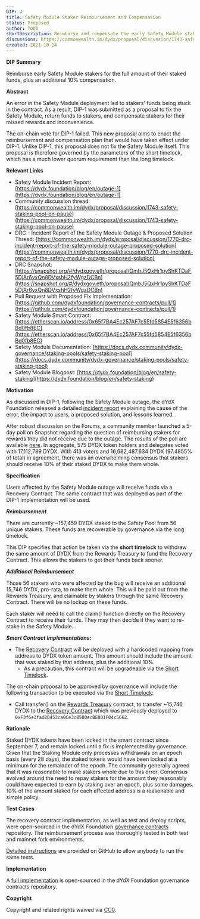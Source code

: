 ```yaml
---
DIP: 4
title: Safety Module Staker Reimbursement and Compensation
status: Proposed
author: TODO
shortDescription: Reimburse and compensate the early Safety Module stakers whose funds were stuck.
discussions: https://commonwealth.im/dydx/proposal/discussion/1743-safety-staking-pool-on-pause
created: 2021-10-14
---
```



**DIP Summary**

Reimburse early Safety Module stakers for the full amount of their staked funds, plus an additional 10% compensation.

**Abstract**

An error in the Safety Module deployment led to stakers' funds being stuck in the contract. As a result, DIP-1 was submitted as a proposal to fix the Safety Module, return funds to stakers, and compensate stakers for their missed rewards and inconvenience.

The on-chain vote for DIP-1 failed. This new proposal aims to enact the reimbursement and compensation plan that would have taken effect under DIP-1. Unlike DIP-1, this proposal does not fix the Safety Module itself. This proposal is therefore governed by the parameters of the short timelock, which has a much lower quorum requirement than the long timelock.

**Relevant Links**

* Safety Module Incident Report: [https://dydx.foundation/blog/en/outage-1](https://dydx.foundation/blog/en/outage-1)
* Community discussion thread: [https://commonwealth.im/dydx/proposal/discussion/1743-safety-staking-pool-on-pause](https://commonwealth.im/dydx/proposal/discussion/1743-safety-staking-pool-on-pause)
* DRC - Incident Report of the Safety Module Outage & Proposed Solution Thread: [https://commonwealth.im/dydx/proposal/discussion/1770-drc-incident-report-of-the-safety-module-outage-proposed-solution](https://commonwealth.im/dydx/proposal/discussion/1770-drc-incident-report-of-the-safety-module-outage-proposed-solution)
* DRC Snapshot: [https://snapshot.org/#/dydxgov.eth/proposal/QmbJ5QxHr1pyShKTDaF5DjAr6vxQn8DVxshH2fyWgzDCBn](https://snapshot.org/#/dydxgov.eth/proposal/QmbJ5QxHr1pyShKTDaF5DjAr6vxQn8DVxshH2fyWgzDCBn)
* Pull Request with Proposed Fix Implementation: [https://github.com/dydxfoundation/governance-contracts/pull/1](https://github.com/dydxfoundation/governance-contracts/pull/1)
* Safety Module Smart Contract: [https://etherscan.io/address/0x65f7BA4Ec257AF7c55fd5854E5f6356bBd0fb8EC](https://etherscan.io/address/0x65f7BA4Ec257AF7c55fd5854E5f6356bBd0fb8EC)
* Safety Module Documentation: [https://docs.dydx.community/dydx-governance/staking-pools/safety-staking-pool](https://docs.dydx.community/dydx-governance/staking-pools/safety-staking-pool)
* Safety Module Blogpost: [https://dydx.foundation/blog/en/safety-staking](https://dydx.foundation/blog/en/safety-staking)

**Motivation**

As discussed in DIP-1, following the Safety Module outage, the dYdX Foundation released a detailed [incident report](https://dydx.foundation/blog/en/outage-1) explaining the cause of the error, the impact to users, a proposed solution, and lessons learned.

After robust discussion on the Forums, a community member launched a 5-day poll on Snapshot regarding the question of reimbursing stakers for rewards they did not receive due to the outage. The results of the poll are available [here](https://snapshot.org/#/dydxgov.eth/proposal/QmbJ5QxHr1pyShKTDaF5DjAr6vxQn8DVxshH2fyWgzDCBn). In aggregate, 575 DYDX token holders and delegates voted with 17,112,789 DYDX. With 413 voters and 16,682,487.634 DYDX (97.4855% of total) in agreement, there was an overwhelming consensus that stakers should receive 10% of their staked DYDX to make them whole.

**Specification**

Users affected by the Safety Module outage will receive funds via a Recovery Contract. The same contract that was deployed as part of the DIP-1 implementation will be used.

***Reimbursement***

There are currently ~157,459 DYDX staked to the Safety Pool from 56 unique stakers. These funds are recoverable by governance via the long timelock.

This DIP specifies that action be taken via the **short timelock** to withdraw the same amount of DYDX from the Rewards Treasury to fund the Recovery Contract. This allows the stakers to get their funds back sooner.

***Additional Reimbursement***

Those 56 stakers who were affected by the bug will receive an additional 15,746 DYDX, pro-rata, to make them whole. This will be paid out from the Rewards Treasury, and claimable by stakers through the same Recovery Contract. There will be no lockup on these funds.

Each staker will need to call the claim() function directly on the Recovery Contract to receive their funds. They may then decide if they want to re-stake in the Safety Module.

***Smart Contract Implementations:***

* The [Recovery Contract](https://github.com/dydxfoundation/governance-contracts/blob/master/contracts/safety/v2/helpers/SM2Recovery.sol) will be deployed with a hardcoded mapping from address to DYDX token amount. This amount should include the amount that was staked by that address, plus the additional 10%.
    * As a precaution, this contract will be upgradeable via the [Short Timelock](https://docs.dydx.community/dydx-governance/voting-and-governance/governance-parameters).

The on-chain proposal to be approved by governance will include the following transaction to be executed via the [Short Timelock](https://docs.dydx.community/dydx-governance/voting-and-governance/governance-parameters):

* Call transfer() on the [Rewards Treasury](https://github.com/dydxfoundation/governance-contracts/blob/336cb686b0c50693639a0fdb639d0b8f3b0670b3/contracts/treasury/Treasury.sol) contract, to transfer ~15,746 DYDX to the [Recovery Contract](https://github.com/dydxfoundation/governance-contracts/blob/336cb686b0c50693639a0fdb639d0b8f3b0670b3/contracts/safety/v2/helpers/SM2Recovery.sol) which was previously deployed to `0xF3f6e3fad2D453ca0Ce3c8580ecBE801F04c5662`.

**Rationale**

Staked DYDX tokens have been locked in the smart contract since September 7, and remain locked until a fix is implemented by governance. Given that the Staking Module only processes withdrawals on an epoch basis (every 28 days), the staked tokens would have been locked at a minimum for the remainder of the epoch. The community generally agreed that it was reasonable to make stakers whole due to this error. Consensus evolved around the need to repay stakers for the amount they reasonably could have expected to earn by staking over an epoch, plus some damages. 10% of the amount staked for each affected address is a reasonable and simple policy.

**Test Cases**

The recovery contract implementation, as well as test and deploy scripts, were open-sourced in the dYdX Foundation [governance contracts](https://github.com/dydxfoundation/governance-contracts) repository. The reimbursement process was thoroughly tested in both test and mainnet fork environments.

[Detailed instructions](https://github.com/dydxfoundation/governance-contracts/blob/master/contracts/safety/README.md) are provided on GitHub to allow anybody to run the same tests.

**Implementation**

A [full implementation](https://github.com/dydxfoundation/governance-contracts/tree/master/contracts/safety/v2) is open-sourced in the dYdX Foundation governance contracts repository.

**Copyright**

Copyright and related rights waived via [CC0](https://creativecommons.org/publicdomain/zero/1.0/).
